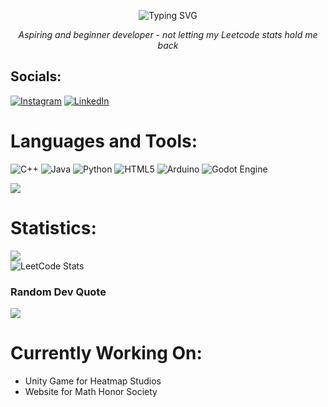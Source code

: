 <p align="center">
  <img src="https://readme-typing-svg.herokuapp.com?font=Nunito&size=24&pause=1000&color=8721F7&center=true&width=435&lines=Hi%2C+Shaheer+here!" alt="Typing SVG" />
</p>

<p align="center">
  <em>Aspiring and beginner developer - not letting my Leetcode stats hold me back</em> <br>
</p>


## Socials:
[![Instagram](https://img.shields.io/badge/Instagram-%23E4405F.svg?logo=Instagram&logoColor=white)](https://instagram.com/rshaheerkhan) [![LinkedIn](https://img.shields.io/badge/LinkedIn-%230077B5.svg?logo=linkedin&logoColor=white
)](https://linkedin.com/in/shaheer-khan-363903301) 

# Languages and Tools:
![C++](https://img.shields.io/badge/c++-%2300599C.svg?style=for-the-badge&logo=c%2B%2B&logoColor=white) ![Java](https://img.shields.io/badge/java-%23ED8B00.svg?style=for-the-badge&logo=openjdk&logoColor=white) ![Python](https://img.shields.io/badge/python-3670A0?style=for-the-badge&logo=python&logoColor=ffdd54) ![HTML5](https://img.shields.io/badge/html5-%23E34F26.svg?style=for-the-badge&logo=html5&logoColor=white) ![Arduino](https://img.shields.io/badge/-Arduino-00979D?style=for-the-badge&logo=Arduino&logoColor=white) ![Godot Engine](https://img.shields.io/badge/GODOT-%23FFFFFF.svg?style=for-the-badge&logo=godot-engine)

![](https://github-readme-stats.vercel.app/api/top-langs/?username=shaheerrrrr&theme=tokyonight&hide_border=false&include_all_commits=false&count_private=false&layout=compact)

# Statistics:
![](https://github-readme-stats.vercel.app/api?username=shaheerrrrr&theme=tokyonight&hide_border=false&include_all_commits=false&count_private=false)<br/>
![LeetCode Stats](https://leetcard.jacoblin.cool/khanshaheer20008?theme=dark&font=Nunito)

### Random Dev Quote
![](https://quotes-github-readme.vercel.app/api?type=horizontal&theme=tokyonight)

# Currently Working On:
- Unity Game for Heatmap Studios
- Website for Math Honor Society

<!-- Proudly created with GPRM ( https://gprm.itsvg.in ) -->
